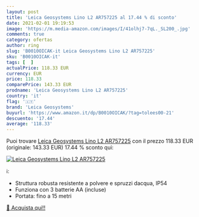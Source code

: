 ```yaml
---
layout: post
title: 'Leica Geosystems Lino L2 AR757225 al 17.44 % di sconto'
date: 2021-02-01 19:19:53
image: 'https://m.media-amazon.com/images/I/41olhj7-7qL._SL200_.jpg'
comments: true
category: ofertas
author: ring
slug: 'B0010OICAK-it Leica Geosystems Lino L2 AR757225'
sku: 'B0010OICAK-it'
tags: [  ]
actualPrice: 118.33 EUR
currency: EUR
price: 118.33
comparePrice: 143.33 EUR
prodname: 'Leica Geosystems Lino L2 AR757225'
country: 'it'
flag: '🇮🇹'
brand: 'Leica Geosystems'
buyurl: 'https://www.amazon.it/dp/B0010OICAK/?tag=tolees00-21'
descuento: '17.44'
average: '118.33'
---
```


Puoi trovare [Leica Geosystems Lino L2 AR757225](https://www.amazon.it/dp/B0010OICAK/?tag=tolees00-21) con il prezzo 118.33 EUR (originale: 143.33 EUR) 17.44 % sconto qui:

[![Leica Geosystems Lino L2 AR757225](https://m.media-amazon.com/images/I/41olhj7-7qL._SL200_.jpg)](https://www.amazon.it/dp/B0010OICAK/?tag=tolees00-21)

ℹ️:

- Struttura robusta resistente a polvere e spruzzi dacqua, IP54
- Funziona con 3 batterie AA (incluse)
- Portata: fino a 15 metri

[🛒 Acquista qui!!](https://www.amazon.it/dp/B0010OICAK/?tag=tolees00-21)
